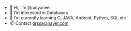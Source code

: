 - 👋 Hi, I’m @junyanee
- 👀 I’m interested in Databases
- 🌱 I’m currently learning C, JAVA, Android, Python, SQL etc
- 📫 Contact grssa@naver.com

<!---
junyanee/junyanee is a ✨ special ✨ repository because its `README.md` (this file) appears on your GitHub profile.
You can click the Preview link to take a look at your changes.
- 💞️ I’m looking to collaborate on ...
--->

